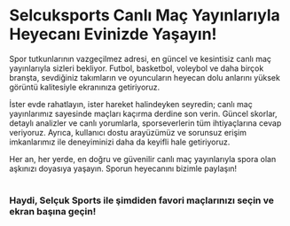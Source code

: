 # Selcuksports Canlı Maç Yayınlarıyla Heyecanı Evinizde Yaşayın!

Spor tutkunlarının vazgeçilmez adresi, en güncel ve kesintisiz canlı maç yayınlarıyla sizleri bekliyor. Futbol, basketbol, voleybol ve daha birçok branşta, sevdiğiniz takımların ve oyuncuların heyecan dolu anlarını yüksek görüntü kalitesiyle ekranınıza getiriyoruz.

İster evde rahatlayın, ister hareket halindeyken seyredin; canlı maç yayınlarımız sayesinde maçları kaçırma derdine son verin. Güncel skorlar, detaylı analizler ve canlı yorumlarla, sporseverlerin tüm ihtiyaçlarına cevap veriyoruz. Ayrıca, kullanıcı dostu arayüzümüz ve sorunsuz erişim imkanlarımız ile deneyiminizi daha da keyifli hale getiriyoruz.

Her an, her yerde, en doğru ve güvenilir canlı maç yayınlarıyla spora olan aşkınızı doyasıya yaşayın. Sporun heyecanını bizimle paylaşın!

# <h3>Haydi, Selçuk Sports ile şimdiden favori maçlarınızı seçin ve ekran başına geçin!</h3>
